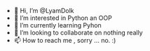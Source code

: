 - 👋 Hi, I’m @LyamDolk
- 👀 I’m interested in Python an OOP
- 🌱 I’m currently learning Pyhon
- 💞️ I’m looking to collaborate on nothing really
- 📫 How to reach me , sorry ... no. :)

<!---
LyamDolk/LyamDolk is a ✨ special ✨ repository because its `README.md` (this file) appears on your GitHub profile.
You can click the Preview link to take a look at your changes.
--->
